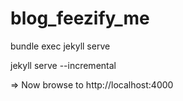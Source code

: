 # blog_feezify_me

bundle exec jekyll serve

jekyll serve --incremental

=> Now browse to http://localhost:4000 